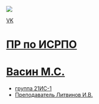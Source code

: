 <p aign ="center"><a href="https://vk.com/id592849426" target="_blank"></a><img scr="https://encrypted-tbn0.gstatic.com/images?q=tbn:ANd9GcTG23nGg2_a8b1c-DejPxyjL65FsmBcfjabMg&usqp=CAU" src= width="400"> </p>

<p><a href="https://vk.com/id592849426">VK</p>

# ПР по ИСРПО

# Васин М.С.

* группа 21ИС-1
* Преподаватель Литвинов И.В.
